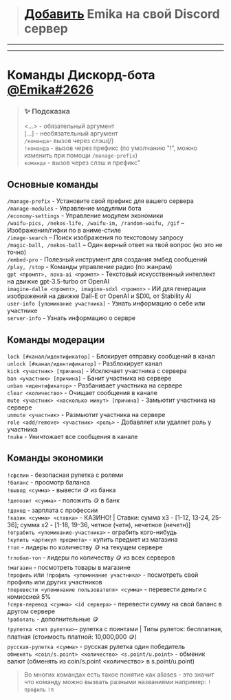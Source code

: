 > # [Добавить](https://discord.com/oauth2/authorize?client_id=1089857134323306526&permissions=412656069750&scope=applications.commands%20bot) Emika на свой Discord сервер

---
---

# Команды Дискорд-бота [@Emika#2626](https://discord.com/oauth2/authorize?client_id=1089857134323306526&permissions=412656069750&scope=applications.commands%20bot)

> ### ✨ Подсказка
> <...> - обязательный аргумент<br>
[...] - необязательный аргумент<br>
`/команда`- вызов через слэш(/)<br>
`!команда` - вызов через префикс (по умолчанию "!", можно изменить при помощи `/manage-prefix`)<br>
`команда` -  вызов через слэш и префикс"<br>

## Основные команды
`/manage-prefix` - Установите свой префикс для вашего сервера<br>
`/manage-modules` - Управление модулями бота<br>
`/economy-settings` - Управление модулем экономики<br>
`/waifu-pics, /nekos-life, /waifu-im, /random-waifu, /gif` – Изображения/гифки по в аниме-стиле<br>
`/image-search` – Поиск изображения по текстовому запросу<br>
`/magic-ball, /nekos-ball` – Один верный ответ на твой вопрос (но это не точно)<br>
`/embed-pro` - Полезный инструмент  для создания эмбед сообщений<br>
`/play, /stop` - Команды управление радио (по жанрам)<br>
`gpt <промпт>, nova-ai <промпт>` - Текстовый искусственный интеллект на движке gpt-3.5-turbo от OpenAI<br>
`imagine-dalle <промпт>, imagine-sdxl <промпт>` - ИИ для генерации изображений на движке Dall-E от OpenAI и SDXL от Stability AI<br>
`user-info [упоминание участника]` - Узнать информацию о себе или участнике<br>
`server-info` - Узнать информацию о сервре<br>

## Команды модерации
`lock [#канал/идентификатор]` - Блокирует отправку сообщений в канал<br>
`unlock [#канал/идентификатор]` - Разблокирует канал<br>
`kick <участник> [причина]` - Исключает участника с сервера<br>
`ban <участник> [причина]` - Банит участника на сервере<br>
`unban <идентификатор>` - Разбанивает участника на сервере<br>
`clear <количество>` - Очищает сообщения в канале<br>
`mute <участник> <насколько минут> [причина]` - Замьютит участника на сервере<br>
`unmute <участник>` - Размьютит участника на сервере<br>
`role <add/remove> <участник> <роль>` - Добавляет или удаляет роль у участника<br>
`!nuke` - Уничтожает все сообщения в канале<br>

## Команды экономики
`!сфспин` - безопасная рулетка с ролями<br>
`!баланс` - просмотр баланса<br>
`!вывод <сумма>` - вывести 🪙 из банка<br>
`!депозит <сумма>` - положить 🪙 в банк<br>
`!доход` - зарплата с профессии<br>
`!казик <сумма> <ставка>` - КАЗИНО! | Ставки: сумма x3 - [1-12, 13-24, 25-36];  сумма x2 - [1-18, 19-36, четное (четн), нечетное (нечетн)]<br>
`!ограбить <упоминание-участника>` - ограбить кого-нибудь<br>
`!купить <артикул предмета>` - купить предмет из магазина<br>
`!топ` - лидеры по количеству 🪙 на текущем сервере<br>
`!глобал-топ` - лидеры по количеству 🪙 из всех серверов<br>
`!магазин` - посмотреть товары в магазине<br>
`!профиль` или `!профиль <упоминание участника>` - посмотреть свой профиль или других участников<br>
`!перевести <упоминание пользователя> <сумма>` - перевести деньги с комиссией 5%<br>
`!серв-перевод <сумма> <id сервера>` - перевести сумму на свой баланс в другом сервере<br>
`!работать` - дополнительные 🪙<br>
`!рулетка <тип рулетки>`- рулетка с поинтами | Типы рулеток: бесплатная, платная (стоимость платной: 10,000,000 🪙)<br>
`русская-рулетка <сумма>` - русская рулетка один победитель<br>
`обменять <coin/s.point> <количество> <s.point/u.point>` - обменик валют (обменять из coin/s.point <количество> в s.point/u.point)
>Во многих командах есть такое понятие как aliases - это значит что команду можно вызвать разными названиями например: `!профиль` `!п`
